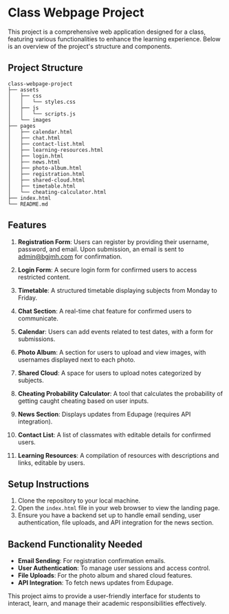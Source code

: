 # Class Webpage Project

This project is a comprehensive web application designed for a class, featuring various functionalities to enhance the learning experience. Below is an overview of the project's structure and components.

## Project Structure

```
class-webpage-project
├── assets
│   ├── css
│   │   └── styles.css
│   ├── js
│   │   └── scripts.js
│   └── images
├── pages
│   ├── calendar.html
│   ├── chat.html
│   ├── contact-list.html
│   ├── learning-resources.html
│   ├── login.html
│   ├── news.html
│   ├── photo-album.html
│   ├── registration.html
│   ├── shared-cloud.html
│   ├── timetable.html
│   └── cheating-calculator.html
├── index.html
└── README.md
```

## Features

1. **Registration Form**: Users can register by providing their username, password, and email. Upon submission, an email is sent to admin@bgjmh.com for confirmation.

2. **Login Form**: A secure login form for confirmed users to access restricted content.

3. **Timetable**: A structured timetable displaying subjects from Monday to Friday.

4. **Chat Section**: A real-time chat feature for confirmed users to communicate.

5. **Calendar**: Users can add events related to test dates, with a form for submissions.

6. **Photo Album**: A section for users to upload and view images, with usernames displayed next to each photo.

7. **Shared Cloud**: A space for users to upload notes categorized by subjects.

8. **Cheating Probability Calculator**: A tool that calculates the probability of getting caught cheating based on user inputs.

9. **News Section**: Displays updates from Edupage (requires API integration).

10. **Contact List**: A list of classmates with editable details for confirmed users.

11. **Learning Resources**: A compilation of resources with descriptions and links, editable by users.

## Setup Instructions

1. Clone the repository to your local machine.
2. Open the `index.html` file in your web browser to view the landing page.
3. Ensure you have a backend set up to handle email sending, user authentication, file uploads, and API integration for the news section.

## Backend Functionality Needed

- **Email Sending**: For registration confirmation emails.
- **User Authentication**: To manage user sessions and access control.
- **File Uploads**: For the photo album and shared cloud features.
- **API Integration**: To fetch news updates from Edupage.

This project aims to provide a user-friendly interface for students to interact, learn, and manage their academic responsibilities effectively.